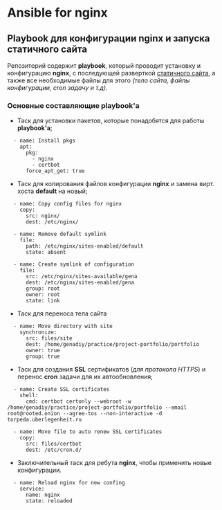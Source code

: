 # Ansible for nginx

## Playbook для конфигурации nginx и запуска статичного сайта

Репозиторий содержит **playbook**, который проводит установку и конфигурацию **nginx**, с последующей разверткой [статичного сайта](https://torpeda.uberlegenheit.ru/), а также все необходимые файлы для этого *(тело сайта, файлы конфигурации, cron задачу и т.д)*.

### Основные составляющие playbook'а

- Таск для установки пакетов, которые понадобятся для работы **playbook'а**;
```
  - name: Install pkgs
    apt:
      pkg:
        - nginx
        - certbot
      force_apt_get: true
```

- Таск для копирования файлов конфигурации **nginx** и замена вирт. хоста **default** на новый; 
```
  - name: Copy config files for nginx 
    copy:
      src: nginx/
      dest: /etc/nginx/

  - name: Remove default symlink
    file:
      path: /etc/nginx/sites-enabled/default
      state: absent

  - name: Create symlink of configuration
    file:
      src: /etc/nginx/sites-available/gena
      dest: /etc/nginx/sites-enabled/gena
      group: root
      owner: root
      state: link
```

- Таск для переноса тела сайта
```
  - name: Move directory with site
    synchronize:
      src: files/site
      dest: /home/genadiy/practice/project-portfolio/portfolio
      owner: true
      group: true
```

- Таск для создания **SSL** сертификатов (*для протокола HTTPS*) и перенос **cron** задачи для их автообновления;
```
  - name: Create SSL certificates
    shell:
      cmd: certbot certonly --webroot -w /home/genadiy/practice/project-portfolio/portfolio --email root@rooted.onion --agree-tos --non-interactive -d torpeda.uberlegenheit.ru

  - name: Move file to auto renew SSL certificates
    copy:
      src: files/certbot
      dest: /etc/cron.d/
```

- Заключительный таск для ребута **nginx**, чтобы применить новые конфигурации.

```
  - name: Reload nginx for new confing
    service:
      name: nginx
      state: reloaded
```